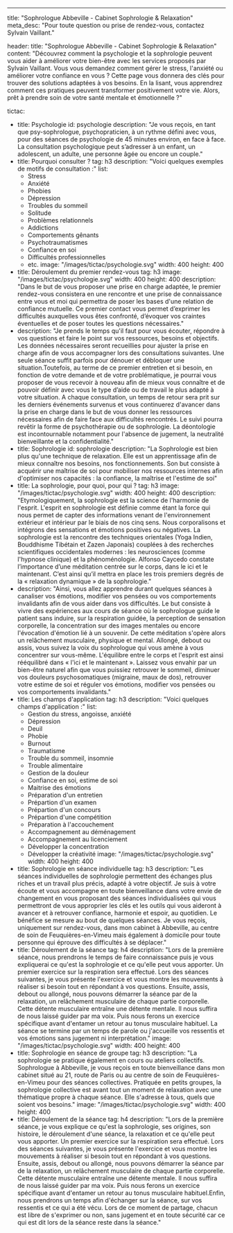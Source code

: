 ---
title: "Sophrologue Abbeville - Cabinet Sophrologie & Relaxation"
meta_desc: "Pour toute question ou prise de rendez-vous, contactez Sylvain Vaillant."

header:
  title: "Sophrologue Abbeville - Cabinet Sophrologie & Relaxation"
  content: "Découvrez comment la psychologie et la sophrologie peuvent vous aider à améliorer votre bien-être avec les services proposés par Sylvain Vaillant. Vous vous demandez comment gérer le stress, l'anxiété ou améliorer votre confiance en vous ? Cette page vous donnera des clés pour trouver des solutions adaptées à vos besoins. En la lisant, vous apprendrez comment ces pratiques peuvent transformer positivement votre vie. Alors, prêt à prendre soin de votre santé mentale et émotionnelle ?"

tictac:
  - title: Psychologie
    id: psychologie
    description: "Je vous reçois, en tant que psy-sophrologue, psychopraticien, à un rythme défini avec vous, pour des séances de psychologie de 45 minutes environ, en face à face. La consultation psychologique peut s’adresser à un enfant, un adolescent, un adulte, une personne âgée ou encore un couple."
  - title: Pourquoi consulter ?
    tag: h3
    description: "Voici quelques exemples de motifs de consultation :"
    list:
      - Stress
      - Anxiété
      - Phobies
      - Dépression
      - Troubles du sommeil
      - Solitude
      - Problèmes relationnels
      - Addictions
      - Comportements gênants
      - Psychotraumatismes
      - Confiance en soi
      - Difficultés professionnelles
      - etc.
    image: "/images/tictac/psychologie.svg"
    width: 400
    height: 400
  - title: Déroulement du premier rendez-vous
    tag: h3
    image: "/images/tictac/psychologie.svg"
    width: 400
    height: 400
    description: "Dans le but de vous proposer une prise en charge adaptée, le premier rendez-vous consistera en une rencontre et une prise de connaissance entre vous et moi qui permettra de poser les bases d'une relation de confiance mutuelle. Ce premier contact vous permet d’exprimer les difficultés auxquelles vous êtes confronté, d’évoquer vos craintes éventuelles et de poser toutes les questions nécessaires."
  - description: "Je prends le temps qu'il faut pour vous écouter, répondre à vos questions et faire le point sur vos ressources, besoins et objectifs. Les données nécessaires seront recueillies pour ajuster la prise en charge afin de vous accompagner lors des consultations suivantes. Une seule séance suffit parfois pour dénouer et débloquer une situation.Toutefois, au terme de ce premier entretien et si besoin, en fonction de votre demande et de votre problématique, je pourrai vous proposer de vous recevoir à nouveau afin de mieux vous connaître et de pouvoir définir avec vous le type d’aide ou de travail le plus adapté à votre situation. A chaque consultation, un temps de retour sera prit sur les derniers événements survenus et vous continuerez d'avancer dans la prise en charge dans le but de vous donner les ressources nécessaires afin de faire face aux difficultés rencontrés. Le suivi pourra revêtir la forme de psychothérapie ou de sophrologie. La déontologie est incontournable notamment pour l'absence de jugement, la neutralité bienveillante et la confidentialité."
  - title: Sophrologie
    id: sophrologie
    description: "La Sophrologie est bien plus qu'une technique de relaxation. Elle est un apprentissage afin de mieux connaître nos besoins, nos fonctionnements. Son but consiste à acquérir une maîtrise de soi pour mobiliser nos ressources internes afin d'optimiser nos capacités : la confiance, la maîtrise et l'estime de soi"
  - title: La sophrologie, pour quoi, pour qui ?
    tag: h3
    image: "/images/tictac/psychologie.svg"
    width: 400
    height: 400
    description: "Etymologiquement, la sophrologie est la science de l'harmonie de l'esprit. L'esprit en sophrologie est définie comme étant la force qui nous permet de capter des informations venant de l'environnement extérieur et intérieur par le biais de nos cinq sens. Nous corporalisons et intégrons des sensations et émotions positives ou négatives. La sophrologie est la rencontre des techniques orientales (Yoga Indien, Bouddhisme Tibétain et Zazen Japonais) couplées à des recherches scientifiques occidentales modernes : les neurosciences (comme l'hypnose clinique) et la phénoménologie. Alfonso Caycedo constate l’importance d’une méditation centrée sur le corps, dans le ici et le maintenant. C’est ainsi qu’il mettra en place les trois premiers degrés de la « relaxation dynamique » de la sophrologie."
  - description: "Ainsi, vous allez apprendre durant quelques séances à canaliser vos émotions, modifier vos pensées ou vos comportements invalidants afin de vous aider dans vos difficultés. Le but consiste à vivre des expériences aux cours de séance où le sophrologue guide le patient sans induire, sur la respiration guidée, la perception de sensation corporelle, la concentration sur des images mentales ou encore l'évocation d'émotion lié à un souvenir. De cette méditation s'opère alors un relâchement musculaire, physique et mental. Allongé, debout ou assis, vous suivez la voix du sophrologue qui vous amène à vous concentrer sur vous-même. L'équilibre entre le corps et l'esprit est ainsi rééquilibré dans « l'ici et le maintenant ». Laissez vous envahir par un bien-être naturel afin que vous puissiez retrouver le sommeil, diminuer vos douleurs psychosomatiques (migraine, maux de dos), retrouver votre estime de soi et réguler vos émotions, modifier vos pensées ou vos comportements invalidants."
  - title: Les champs d'application
    tag: h3
    description: "Voici quelques champs d'application :"
    list:
      - Gestion du stress, angoisse, anxiété
      - Dépression
      - Deuil
      - Phobie
      - Burnout
      - Traumatisme
      - Trouble du sommeil, insomnie
      - Trouble alimentaire
      - Gestion de la douleur
      - Confiance en soi, estime de soi
      - Maitrise des émotions
      - Préparation d'un entretien
      - Prépartion d'un examen
      - Prépartion d'un concours
      - Prépartion d'une compétition
      - Préparation à l'accouchement
      - Accompagnement au déménagement
      - Accompagnement au licenciement
      - Développer la concentration
      - Développer la créativité
    image: "/images/tictac/psychologie.svg"
    width: 400
    height: 400
  - title: Sophrologie en séance individuelle
    tag: h3
    description: "Les séances individuelles de sophrologie permettent des échanges plus riches et un travail plus précis, adapté à votre objectif. Je suis à votre écoute et vous accompagne en toute bienveillance dans votre envie de changement en vous proposant des séances individualisées qui vous permettront de vous approprier les clés et les outils qui vous aideront à avancer et à retrouver confiance, harmonie et espoir, au quotidien. Le bénéfice se mesure au bout de quelques séances. Je vous reçois, uniquement sur rendez-vous, dans mon cabinet à Abbeville, au centre de soin de Feuquières-en-Vimeu mais également à domicile pour toute personne qui éprouve des difficultés à se déplacer."
  - title: Déroulement de la séance
    tag: h4
    description: "Lors de la première séance, nous prendrons le temps de faire connaissance puis je vous expliquerai ce qu'est la sophrologie et ce qu'elle peut vous apporter. Un premier exercice sur la respiration sera effectué. Lors des séances suivantes, je vous présente l'exercice et vous montre les mouvements à réaliser si besoin tout en répondant à vos questions. Ensuite, assis, debout ou allongé,  nous pouvons démarrer la séance par de la relaxation, un relâchement musculaire de chaque partie corporelle. Cette détente musculaire entraîne une détente mentale. Il nous suffira de nous laissé guider par ma voix. Puis nous ferons un exercice spécifique avant d'entamer un retour au tonus musculaire habituel. La séance se termine par un temps de parole ou j'accueille vos ressentis et vos émotions sans jugement ni interprétation." 
    image: "/images/tictac/psychologie.svg"
    width: 400
    height: 400
  - title: Sophrologie en séance de groupe
    tag: h3
    description: "La sophrologie se pratique également en cours ou ateliers collectifs. Sophrologue à Abbeville, je vous reçois en toute bienveillance dans mon cabinet situé au 21, route de Paris ou au centre de soin de Feuquières-en-Vimeu pour des séances collectives. Pratiquée en petits groupes, la sophrologie collective est avant tout un moment de relaxation avec une thématique propre à chaque séance. Elle s'adresse à tous, quels que soient vos besoins."
    image: "/images/tictac/psychologie.svg"
    width: 400
    height: 400
  - title: Déroulement de la séance
    tag: h4
    description: "Lors de la première séance, je vous explique ce qu'est la sophrologie, ses origines, son histoire, le déroulement d'une séance, la relaxation et ce qu'elle peut vous apporter. Un premier exercice sur la respiration sera effectué. Lors des séances suivantes, je vous présente l'exercice et vous montre les mouvements à réaliser si besoin tout en répondant à vos questions. Ensuite, assis, debout ou allongé,  nous pouvons démarrer la séance par de la relaxation, un relâchement musculaire de chaque partie corporelle. Cette détente musculaire entraîne une détente mentale. Il nous suffira de nous laissé guider par ma voix. Puis nous ferons un exercice spécifique avant d'entamer un retour au tonus musculaire habituel.Enfin, nous prendrons un temps afin d'échanger sur la séance, sur vos ressentis et ce qui a été vécu. Lors de ce moment de partage, chacun est libre de s'exprimer ou non, sans jugement et en toute sécurité car ce qui est dit lors de la séance reste dans la séance."
